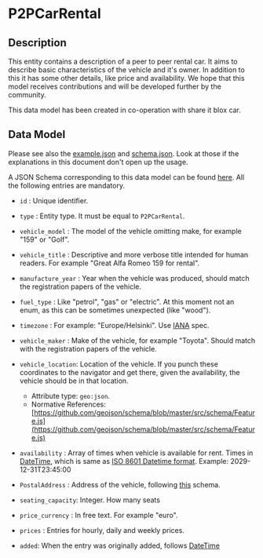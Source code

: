 # P2PCarRental

## Description

This entity contains a description of a peer to peer rental car.
It aims to describe basic characteristics of the vehicle and it's owner. In addition to this it has some other details, like price and availability.
We hope that this model receives contributions and will be developed further by the community.

This data model has been created in co-operation with share it blox car.

## Data Model


Please see also the [example.json](../example.json) and [schema.json](../schema.json). Look at those if the explanations in this document don't open up the usage.

A JSON Schema corresponding to this data model can be found
[here](../schema.json). All the following entries are mandatory.

-   `id` : Unique identifier.

-   `type` : Entity type. It must be equal to `P2PCarRental`.

-   `vehicle_model` : The model of the vehicle omitting make, for example "159" or "Golf".

-   `vehicle_title` : Descriptive and more verbose title intended for human readers. For example "Great Alfa Romeo 159 for rental".

-   `manufacture_year` : Year when the vehicle was produced, should match the registration papers of the vehicle.
 
-   `fuel_type` : Like "petrol", "gas" or "electric". At this moment not an enum, as this can be sometimes unexpected (like "wood").
 
-   `timezone` : For example: "Europe/Helsinki". Use [IANA](https://www.iana.org/time-zones) spec.

-   `vehicle_maker` : Make of the vehicle, for example "Toyota". Should match with the registration papers of the vehicle.

-   `vehicle_location`: Location of the vehicle. If you punch these coordinates to the navigator and get there, given the availability, the vehicle should be in that location.
    -   Attribute type: `geo:json`.
    -   Normative References:
        [https://github.com/geojson/schema/blob/master/src/schema/Feature.js](https://github.com/geojson/schema/blob/master/src/schema/Feature.js)
    
-   `availability` : Array of times when vehicle is available for rent. Times in [DateTime](https://schema.org/DateTime), which is same as [ISO 8601 Datetime format](https://www.iso.org/standard/40874.html). Example: 2029-12-31T23:45:00

-   `PostalAddress` : Address of the vehicle, following [this](https://schema.org/PostalAddress) schema.

-   `seating_capacity`: Integer. How many seats

-   `price_currency` : In free text. For example "euro".

-   `prices` : Entries for hourly, daily and weekly prices.

-   `added`: When the entry was originally added, follows [DateTime](https://schema.org/DateTime)
